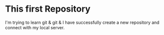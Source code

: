 # This first Repository

I'm trying to learn git & git & I have successfully create a new repository and connect with my local server.
